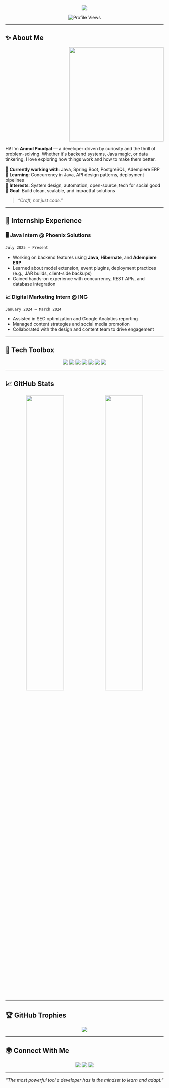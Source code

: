 <div align="center">
  <img src="https://capsule-render.vercel.app/api?type=waving&color=4e54c8,8f94fb&height=250&section=header&text=👨‍💻%20Anmol%20Poudyal&fontSize=60&fontColor=FFFFFF&animation=fadeIn&desc=Passionate%20Developer%20|%20Learner%20for%20Life&descSize=20" />
</div>

<p align="center">
  <img src="https://komarev.com/ghpvc/?username=Anmolpoudyal&label=Profile%20Views&color=8f94fb&style=for-the-badge" alt="Profile Views" />
</p>

---

## ✨ About Me

<div align="right">
  <img src="https://media.giphy.com/media/qgQUggAC3Pfv687qPC/giphy.gif" width="300" height="300">
</div>

Hi! I'm **Anmol Poudyal** — a developer driven by curiosity and the thrill of problem-solving. Whether it's backend systems, Java magic, or data tinkering, I love exploring how things work and how to make them better.

🔧 **Currently working with**: Java, Spring Boot, PostgreSQL, Adempiere ERP  
🚀 **Learning**: Concurrency in Java, API design patterns, deployment pipelines  
🧠 **Interests**: System design, automation, open-source, tech for social good  
🎯 **Goal**: Build clean, scalable, and impactful solutions

> *“Craft, not just code.”*

---

## 💼 Internship Experience

### 🖥 Java Intern @ Phoenix Solutions  
`July 2025 – Present`  
- Working on backend features using **Java**, **Hibernate**, and **Adempiere ERP**  
- Learned about model extension, event plugins, deployment practices (e.g., JAR builds, client-side backups)  
- Gained hands-on experience with concurrency, REST APIs, and database integration

### 📈 Digital Marketing Intern @ ING  
`January 2024 – March 2024`  
- Assisted in SEO optimization and Google Analytics reporting  
- Managed content strategies and social media promotion  
- Collaborated with the design and content team to drive engagement

---

## 🧰 Tech Toolbox

<p align="center">
  <img src="https://img.shields.io/badge/Java-ED8B00?style=for-the-badge&logo=openjdk&logoColor=white" />
  <img src="https://img.shields.io/badge/PostgreSQL-336791?style=for-the-badge&logo=postgresql&logoColor=white" />
  <img src="https://img.shields.io/badge/Spring_Boot-6DB33F?style=for-the-badge&logo=spring-boot&logoColor=white" />
  <img src="https://img.shields.io/badge/Hibernate-59666C?style=for-the-badge&logo=hibernate&logoColor=white" />
  <img src="https://img.shields.io/badge/Git-EE513B?style=for-the-badge&logo=git&logoColor=white" />
  <img src="https://img.shields.io/badge/Docker-2496ED?style=for-the-badge&logo=docker&logoColor=white" />
  <img src="https://img.shields.io/badge/VS%20Code-007ACC?style=for-the-badge&logo=visual-studio-code&logoColor=white" />
</p>

---

## 📈 GitHub Stats

<div align="center">
  <img src="https://github-readme-stats.vercel.app/api?username=Anmolpoudyal&show_icons=true&theme=tokyonight&hide_border=true" width="49%" />
  <img src="https://streak-stats.demolab.com/?user=Anmolpoudyal&theme=tokyonight&hide_border=true" width="49%" />
</div>

---

## 🏆 GitHub Trophies

<div align="center">
  <img src="https://github-profile-trophy.vercel.app/?username=Anmolpoudyal&theme=onedark&margin-w=10&no-frame=true" />
</div>

---

## 🌍 Connect With Me

<div align="center">
  <a href="mailto:anmol.labs.code@gmail.com"><img src="https://img.shields.io/badge/Gmail-D14836?style=for-the-badge&logo=gmail&logoColor=white"></a>
  <a href="https://github.com/Anmolpoudyal"><img src="https://img.shields.io/badge/GitHub-000?style=for-the-badge&logo=github&logoColor=white"></a>
  <a href="https://www.linkedin.com/in/Anmol Poudyal"><img src="https://img.shields.io/badge/LinkedIn-blue?style=for-the-badge&logo=linkedin&logoColor=white"></a>
</div>

---

<p align="center" style="font-style: italic;">
  “The most powerful tool a developer has is the mindset to learn and adapt.”  
</p>
